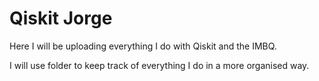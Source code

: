# Qiskit Jorge

Here I will be uploading everything I do with Qiskit and the IMBQ.

I will use folder to keep track of everything I do in a more organised way. 
